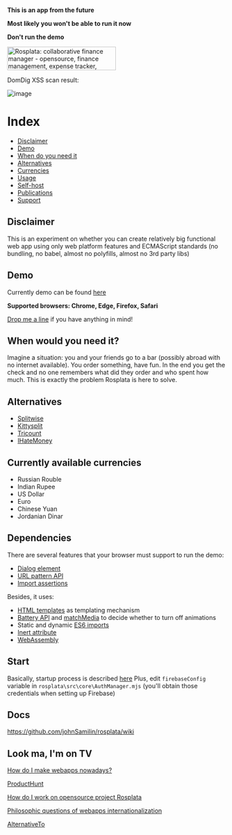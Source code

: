  **This is an app from the future**

**Most likely you won't be able to run it now**

**Don't run the demo**

<a href="https://www.producthunt.com/posts/rosplata-collaborative-finance-manager?utm_source=badge-featured&utm_medium=badge&utm_souce=badge-rosplata&#0045;collaborative&#0045;finance&#0045;manager" target="_blank"><img src="https://api.producthunt.com/widgets/embed-image/v1/featured.svg?post_id=385668&theme=light" alt="Rosplata&#0058;&#0032;collaborative&#0032;finance&#0032;manager - opensource&#0044;&#0032;finance&#0032;management&#0044;&#0032;expense&#0032;tracker&#0044;&#0032;collaborate | Product Hunt" style="width: 250px; height: 54px;" width="250" height="54" /></a>


DomDig XSS scan result:

![image](https://github.com/johnSamilin/rosplata/assets/5821894/a2fed969-7493-4a01-b174-4117c8cf6c58)


# Index
* [Disclaimer](https://github.com/johnSamilin/rosplata#disclaimer)
* [Demo](https://github.com/johnSamilin/rosplata#demo)
* [When do you need it](https://github.com/johnSamilin/rosplata#when-would-you-need-it)
* [Alternatives](https://github.com/johnSamilin/rosplata#alternatives)
* [Currencies](https://github.com/johnSamilin/rosplata#currently-available-currencies)
* [Usage](https://express.adobe.com/page/XiWR4wcPLBYfH/)
* [Self-host](https://github.com/johnSamilin/rosplata#start)
* [Publications](https://github.com/johnSamilin/rosplata#look-ma-im-on-tv)
* [Support](https://github.com/johnSamilin/rosplata/wiki/Contributing)

## Disclaimer
This is an experiment on whether you can create relatively big functional web app using only web platform features and ECMAScript standards (no bundling, no babel, almost no polyfills, almost no 3rd party libs)

## Demo
Currently demo can be found [here](https://ros-plata.ru/budgets/f3af9c65-1c82-452d-8469-619480e78490)

**Supported browsers: Chrome, Edge, Firefox, Safari**

[Drop me a line](mailto:rosplataapp@mail.ru) if you have anything in mind!

## When would you need it?
Imagine a situation: you and your friends go to a bar (possibly abroad with no internet available). You order something, have fun. In the end you get the check and no one remembers what did they order and who spent how much. This is exactly the problem Rosplata is here to solve.

## Alternatives
* [Splitwise](https://www.splitwise.com/)
* [Kittysplit](https://www.kittysplit.com/)
* [Tricount](https://www.tricount.com/en/organizing-group-expenses-among-friends)
* [IHateMoney](https://github.com/spiral-project/ihatemoney/)

## Currently available currencies
*  Russian Rouble
*  Indian Rupee
*  US Dollar
*  Euro
*  Chinese Yuan
*  Jordanian Dinar

## Dependencies
There are several features that your browser must support to run the demo:
* [Dialog element](https://caniuse.com/dialog)
* [URL pattern API](https://caniuse.com/mdn-api_urlpattern)
* [Import assertions](https://github.com/tc39/proposal-import-assertions)

Besides, it uses:
* [HTML templates](https://caniuse.com/template) as templating mechanism
* [Battery API](https://caniuse.com/battery-status) and [matchMedia](https://caniuse.com/matchmedia) to decide whether to turn off animations
* Static and dynamic [ES6 imports](https://caniuse.com/es6-module-dynamic-import)
* [Inert attribute](https://caniuse.com/mdn-html_global_attributes_inert)
* [WebAssembly](https://caniuse.com/wasm)

## Start
Basically, startup process is described [here](https://github.com/johnSamilin/rosplata-back)
Plus, edit `firebaseConfig` variable in `rosplata\src\core\AuthManager.mjs` (you'll obtain those credentials when setting up Firebase)

## Docs
https://github.com/johnSamilin/rosplata/wiki

## Look ma, I'm on TV
[How do I make webapps nowadays?](https://medium.com/@alex.saltykov/how-do-they-make-web-apps-nowadays-pt-1-c1a36acc7dd8)

[ProductHunt](https://www.producthunt.com/posts/rosplata-collaborative-finance-manager)

[How do I work on opensource project Rosplata](https://www.linkedin.com/posts/asaltykov_github-johnsamilinrosplata-opensource-activity-7046472455246225408-LZ9H)

[Philosophic questions of webapps internationalization](https://medium.com/p/7738a964152e)

[AlternativeTo](https://alternativeto.net/software/rosplata/)

